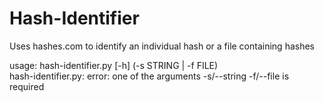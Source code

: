 # Hash-Identifier
Uses hashes.com to identify an individual hash or a file containing hashes

usage: hash-identifier.py [-h] (-s STRING | -f FILE)  
hash-identifier.py: error: one of the arguments -s/--string -f/--file is required
